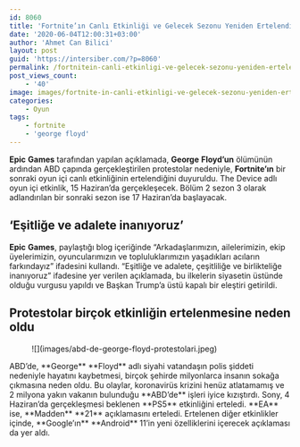 ```yaml
---
id: 8060
title: 'Fortnite’ın Canlı Etkinliği ve Gelecek Sezonu Yeniden Ertelendi'
date: '2020-06-04T12:00:31+03:00'
author: 'Ahmet Can Bilici'
layout: post
guid: 'https://intersiber.com/?p=8060'
permalink: /fortnitein-canli-etkinligi-ve-gelecek-sezonu-yeniden-ertelendi/
post_views_count:
    - '40'
image: images/fortnite-in-canli-etkinligi-ve-gelecek-sezonu-yeniden-ertelendi.png
categories:
    - Oyun
tags:
    - fortnite
    - 'george floyd'
---
```


**Epic** **Games** tarafından yapılan açıklamada, **George** **Floyd’un** ölümünün ardından ABD çapında gerçekleştirilen protestolar nedeniyle, **Fortnite’ın** bir sonraki oyun içi canlı etkinliğinin ertelendiğini duyuruldu. The Device adlı oyun içi etkinlik, 15 Haziran’da gerçekleşecek. Bölüm 2 sezon 3 olarak adlandırılan bir sonraki sezon ise 17 Haziran’da başlayacak.

## ‘Eşitliğe ve adalete inanıyoruz’

**Epic** **Games**, paylaştığı blog içeriğinde “Arkadaşlarımızın, ailelerimizin, ekip üyelerimizin, oyuncularımızın ve topluluklarımızın yaşadıkları acıların farkındayız” ifadesini kullandı. “Eşitliğe ve adalete, çeşitliliğe ve birlikteliğe inanıyoruz” ifadesine yer verilen açıklamada, bu ilkelerin siyasetin üstünde olduğu vurgusu yapıldı ve Başkan Trump’a üstü kapalı bir eleştiri getirildi.

## Protestolar birçok etkinliğin ertelenmesine neden oldu

<figure class="wp-block-image size-large">![](images/abd-de-george-floyd-protestolari.jpeg)</figure>ABD’de, **George** **Floyd** adlı siyahi vatandaşın polis şiddeti nedeniyle hayatını kaybetmesi, birçok şehirde milyonlarca insanın sokağa çıkmasına neden oldu. Bu olaylar, koronavirüs krizini henüz atlatamamış ve 2 milyona yakın vakanın bulunduğu **ABD’de** işleri iyice kızıştırdı. Sony, 4 Haziran’da gerçekleşmesi beklenen **PS5** etkinliğini erteledi. **EA** ise, **Madden** **21** açıklamasını erteledi. Ertelenen diğer etkinlikler içinde, **Google’ın** **Android** 11’in yeni özelliklerini içerecek açıklaması da yer aldı.